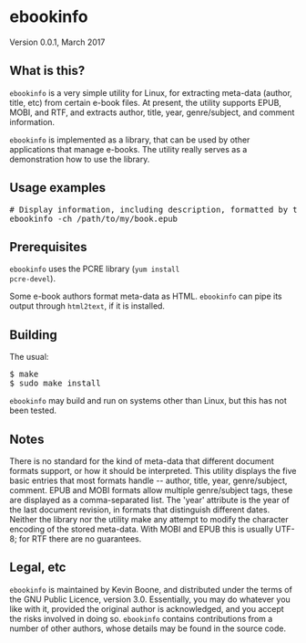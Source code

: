 <h1>ebookinfo</h1>

Version 0.0.1, March 2017

<h2>What is this?</h2>

<code>ebookinfo</code> is a very simple utility for Linux, for extracting
meta-data (author, title, etc) from certain e-book files. At present, 
the utility supports EPUB, MOBI, and RTF, and extracts author,
title, year, genre/subject, and comment information. 
<p/>
<code>ebookinfo</code> is implemented as a library, that can be 
used by other applications that manage e-books. The utility really
serves as a demonstration how to use the library.

<h2>Usage examples</h2>

<pre class="codeblock">
# Display information, including description, formatted by text2html
ebookinfo -ch /path/to/my/book.epub
</pre>


<h2>Prerequisites</h2>

<code>ebookinfo</code> uses the PCRE library 
(<code>yum install pcre-devel</code>). 
<p/>
Some e-book authors format meta-data as HTML. 
<code>ebookinfo</code> can pipe its output through 
<code>html2text</code>, if it is installed.  

<h2>Building</h2>

The usual:

<pre class="codeblock">
$ make
$ sudo make install
</pre>

<code>ebookinfo</code> may build and run on systems other than Linux,
but this has not been tested. 


<h2>Notes</h2>

There is no standard for the kind of meta-data that different document
formats support, or how it should be interpreted.
This utility displays the five basic entries that 
most formats handle -- author, title, year, genre/subject, comment.
EPUB and MOBI formats allow multiple genre/subject tags, these are
displayed as a comma-separated list. The 'year' attribute is the
year of the last document revision, in formats that distinguish different
dates. Neither the library nor the utility make any attempt to 
modify the character encoding of the stored meta-data. With MOBI
and EPUB this is usually UTF-8; for RTF there are no guarantees.


<h2>Legal, etc</h2>

<code>ebookinfo</code> is maintained by Kevin Boone, and distributed under the
terms of the GNU Public Licence, version 3.0. Essentially, you may do
whatever you like with it, provided the original author is acknowledged, and
you accept the risks involved in doing so. <code>ebookinfo</code> contains
contributions from a number of other authors, whose details may be
found in the source code.
<p/>

